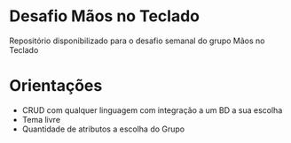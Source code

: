 # Desafio Mãos no Teclado
Repositório disponibilizado para o desafio semanal do grupo Mãos no Teclado

# Orientações
* CRUD com qualquer linguagem com integração a um BD a sua escolha
* Tema livre
* Quantidade de atributos a escolha do Grupo

